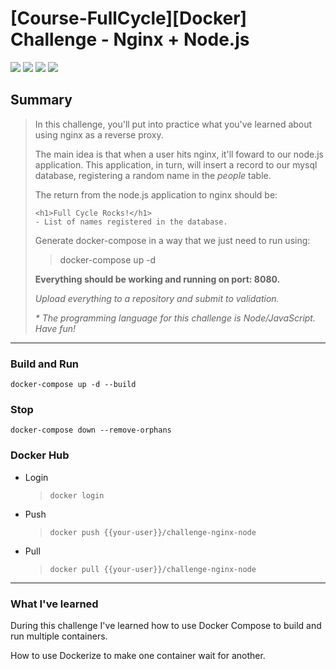 # [Course-FullCycle][Docker] Challenge - Nginx + Node.js


<img src="https://img.shields.io/badge/FullCycle-000000?style=plastic"  /> 
<img src="https://img.shields.io/badge/Node.js-339933?style=plastic&logo=Node.js&logoColor=white" /> 
<img src="https://img.shields.io/badge/NGINX-009639?style=plastic&logo=NGINX&logoColor=white" /> 
<img src="https://img.shields.io/badge/Docker-2496ED?style=plastic&logo=Docker&logoColor=white" /> 


## Summary

> In this challenge, you'll put into practice what you've learned about using nginx as a reverse proxy. 
> 
> The main idea is that when a user hits nginx, it'll foward to our node.js application. This application, in turn, will insert a record to our mysql database, registering a random name in the _people_ table.
> 
> The return from the node.js application to nginx should be:
> ```
> <h1>Full Cycle Rocks!</h1>
> - List of names registered in the database.
> ```
> 
> Generate docker-compose in a way that we just need to run using: 
> > docker-compose up -d 
> 
> **Everything should be working and running on port: 8080.**
> 
>  _Upload everything to a repository and submit to validation._
>
> _* The programming language for this challenge is Node/JavaScript._
> _Have fun!_

-----

### Build and Run

```
docker-compose up -d --build
```
### Stop

```
docker-compose down --remove-orphans
```

### Docker Hub

* Login
    > ```
    > docker login
    > ```

* Push

    > ```
    > docker push {{your-user}}/challenge-nginx-node
    > ```

* Pull

    > ```
    > docker pull {{your-user}}/challenge-nginx-node
    > ```

-----

### **What I've learned**

During this challenge I've learned how to use Docker Compose to build and run multiple containers.

How to use Dockerize to make one container wait for another.
